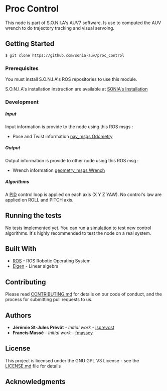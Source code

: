 # Proc Control

This node is part of S.O.N.I.A's AUV7 software. Is use to computed the AUV wrench to do trajectory tracking and visual servoing.

## Getting Started

```bash
$ git clone https://github.com/sonia-auv/proc_control
```

### Prerequisites

You must install S.O.N.I.A's ROS repositories to use this module.

S.O.N.I.A's installation instruction are available at [SONIA's Installation](https://sonia-auv.readthedocs.io/user/installation/)

### Development

##### Input 

Input information is provide to the node using this ROS msgs :

* Pose and Twist information [nav_msgs Odometry](http://docs.ros.org/melodic/api/nav_msgs/html/msg/Odometry.html)

##### Output

Output information is provide to other node using this ROS msg :

* Wrench information [geometry_msgs Wrench](http://docs.ros.org/lunar/api/geometry_msgs/html/msg/WrenchStamped.html)

##### Algorithms

A [PID](https://en.wikipedia.org/wiki/PID_controller) control loop is applied on each axis (X Y Z YAW). No control's law are applied on ROLL and PITCH axis.

## Running the tests

No tests implemented yet. You can run a [simulation](https://github.com/sonia-auv/proc_control/blob/develop/script/AuvSimulation.py) to test new control algorithms. It's highly recommended to test the node on a real system.

## Built With

* [ROS](http://www.ros.org/) - ROS Robotic Operating System
* [Eigen](http://eigen.tuxfamily.org/index.php?title=Main_Page) - Linear algebra

## Contributing

Please read [CONTRIBUTING.md](https://gist.github.com/PurpleBooth/b24679402957c63ec426) for details on our code of conduct, and the process for submitting pull requests to us.

## Authors

* **Jérémie St-Jules Prévôt** - *Initial work* - [jsprevost](https://github.com/jsprevost)
* **Francis Massé** - *Initial work* - [fmassey](https://github.com/fmassey)

## License

This project is licensed under the GNU GPL V3 License - see the [LICENSE.md](LICENSE.md) file for details

## Acknowledgments
